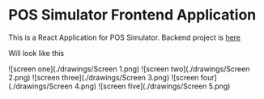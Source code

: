 # POS Simulator Frontend Application

This is a React Application for POS Simulator.
Backend project is [here](https://github.com/yigitsadic/pos-sim-backend)

Will look like this

![screen one](./drawings/Screen 1.png)
![screen two](./drawings/Screen 2.png)
![screen three](./drawings/Screen 3.png)
![screen four](./drawings/Screen 4.png)
![screen five](./drawings/Screen 5.png)
